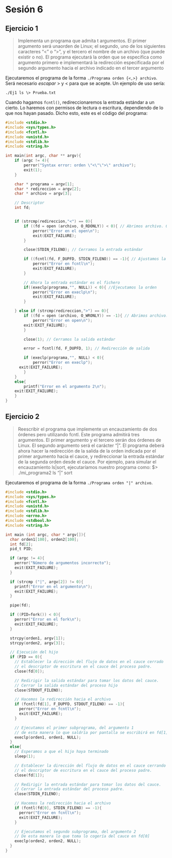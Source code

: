 # Sesión 6
## Ejercicio 1
> Implementa un programa que admita t argumentos. El primer argumento será unaorden de Linux; el segundo, uno de los siguientes caracteres “<” o “>”, y el tercero el nombre de un archivo (que puede existir o no). El programa ejecutará la orden que se especifica como argumento primero e implementará la redirección especificada por el segundo argumento hacia el archivo indicado en el tercer argumento

Ejecutaremos el programa de la forma `./Programa orden {<,>} archivo`. Será necesario *escapar* > y < para que se acepte. Un ejemplo de uso sería:
```
./Ej1 ls \> Prueba.txt
```
Cuando hagamos `fcntl()`, redireccionaremos la entrada estándar a un cierto. Lo haremos con permisos de lectura o escritura, dependiendo de lo que nos hayan pasado. Dicho esto, este es el código del programa:
```c
#include <stdio.h>
#include <sys/types.h>
#include <fcntl.h>
#include <unistd.h>
#include <stdlib.h>
#include <string.h>

int main(int argc, char ** argv){
	if (argc != 4){
		perror("Syntax error: orden \"<\"\">\" archivo");
		exit(1);
	}

	char * programa = argv[1];
	char * redireccion = argv[2];
	char * archivo = argv[3];

	// Descriptor
	int fd;


	if (strcmp(redireccion,"<") == 0){
		if ((fd = open (archivo, O_RDONLY)) < 0){ // Abrimos archivo. O_RDONLY => solo lectura
			perror("Error en el open\n");
			exit(EXIT_FAILURE);
		}

		close(STDIN_FILENO); // Cerramos la entrada estándar

		if ((fcntl(fd, F_DUPFD, STDIN_FILENO)) == -1){ // Ajustamos la entrada estándar con el fichero
			perror("Error en fcntl\n");
			exit(EXIT_FAILURE);
		}

		// Ahora la entrada estándar es el fichero
		if((execlp(programa,"", NULL)) < 0){ //Ejecutamos la orden
			perror("Error en execlp\n");
			exit(EXIT_FAILURE);
		}

	} else if (strcmp(redireccion,">") == 0){
		if ((fd = open (archivo, O_WRONLY)) == -1){ // Abrimos archivo. O_WRONLY => escritura únicamente
			perror("Error en open\n");
		exit(EXIT_FAILURE);
		}

		close(1); // Cerramos la salida estándar

		error = fcntl(fd, F_DUPFD, 1); // Redirección de salida

		if (execlp(programa,"", NULL) < 0){
			perror("Error en execlp");
      exit(EXIT_FAILURE);
		}
	}
	else{
		printf("Error en el argumento 2\n");
    exit(EXIT_FAILURE);
	}
}

```


## Ejercicio 2
> Reescribir el programa que implemente un encauzamiento de dos órdenes pero utilizando fcntl. Este programa admitirá tres argumentos. El primer argumento y el tercero serán dos órdenes de Linux. El segundo argumento será el carácter “|”. El programa deberá ahora hacer la redirección de la salida de la orden indicada por el primer argumento hacia el cauce, y redireccionar la entrada estándar de la segunda orden desde el cauce. Por ejemplo, para simular el encauzamiento ls|sort, ejecutaríamos nuestro programa como:
$> ./mi_programa2 ls “|” sort

Ejecutaremos el programa de la forma `./Programa orden "|" archivo`.

```c
#include <stdio.h>
#include <sys/types.h>
#include <fcntl.h>
#include <unistd.h>
#include <stdlib.h>
#include <errno.h>
#include <stdbool.h>
#include <string.h>

int main (int argc, char * argv[]){
  char orden1[100], orden2[100];
  int fd[2];
  pid_t PID;

  if (argc != 4){
    perror("Número de argumentos incorrecto");
    exit(EXIT_FAILURE);
  }

  if (strcmp ("|", argv[2]) != 0){
    printf("Error en el argumento\n");
    exit(EXIT_FAILURE);
  }

  pipe(fd);

  if ((PID=fork()) < 0){
    perror("Error en el fork\n");
    exit(EXIT_FAILURE);
  }

  strcpy(orden1, argv[1]);
  strcpy(orden2, argv[3]);

  // Ejecución del hijo
  if (PID == 0){
    // Establecer la dirección del flujo de datos en el cauce cerrado
    // el descriptor de escritura en el cauce del proceso padre.
    close(fd[0]);

    // Redirigir la salida estándar para tomar los datos del cauce.
    // Cerrar la salida estándar del proceso hijo
    close(STDOUT_FILENO);

    // Hacemos la redirección hacia el archivo
    if (fcntl(fd[1], F_DUPFD, STDOUT_FILENO) == -1){
      perror("Error en fcntl\n");
      exit(EXIT_FAILURE);
    }

    // Ejecutamos el primer subprograma, del argumento 1
    // de esta manera lo que saldría por pantalla se escribirá en fd[1](cauce)
    execlp(orden1, orden1, NULL);
  }
  else{
    // Esperamos a que el hijo haya terminado
    sleep(1);

    // Establecer la dirección del flujo de datos en el cauce cerrando
    // el descriptor de escritura en el cauce del proceso padre.
    close(fd[1]);

    // Redirigir la entrada estándar para tomar los datos del cauce.
    // Cerrar la entrada estándar del proceso padre.
    close(STDIN_FILENO);

    // Hacemos la redirección hacia el archivo
    if (fcntl(fd[0], STDIN_FILENO) == -1){
      perror("Error en fcntl\n");
      exit(EXIT_FAILURE);
    }

    // Ejecutamos el segundo subprograma, del argumento 2
    // De esta manera lo que toma lo cogería del cauce en fd[0]
    execlp(orden2, orden2, NULL);
  }
}

```

